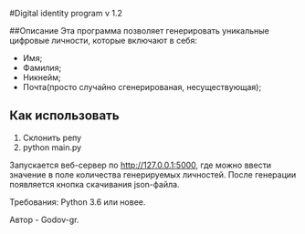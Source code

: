 #Digital identity program v 1.2

##Описание
Эта программа позволяет генерировать уникальные цифровые личности, которые включают в себя:
- Имя;
- Фамилия;
- Никнейм;
- Почта(просто случайно сгенерированая, несуществующая);


## Как использовать
1. Склонить репу
2. python main.py

Запускается веб-сервер по  http://127.0.0.1:5000, где можно ввести значение в поле количества генерируемых личностей.
После генерации появляется кнопка скачивания json-файла.

Требования:
Python 3.6 или новее.

Автор - Godov-gr.
